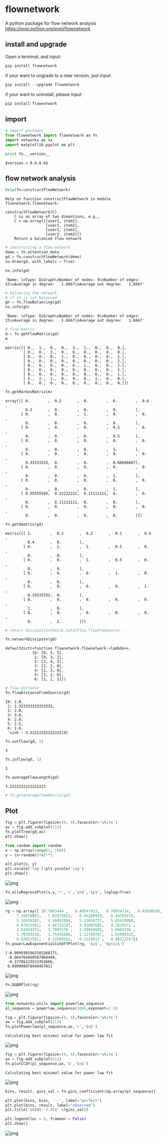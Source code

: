 # flownetwork

A python package for flow network analysis https://pypi.python.org/pypi/flownetwork



## install and upgrade

Open a terminal, and input:

```python
pip install flownetwork
```

if your want to ungrade to a new version, just input:

```python
pip install --upgrade flownetwork
```

if your want to uninstall, please input:

```python
pip install flownetwork
```

## import

```python
# import packages
from flownetwork import flownetwork as fn
import networkx as nx
import matplotlib.pyplot as plt

print fn.__version__

```

    $version = 0.0.0.6$



## flow network analysis

```python
help(fn.constructFlowNetwork)
```

    Help on function constructFlowNetwork in module flownetwork.flownetwork:

    constructFlowNetwork(C)
        C is an array of two dimentions, e.g.,
        C = np.array([[user1, item1],
                      [user1, item2],
                      [user2, item1],
                      [user2, item3]])
        Return a balanced flow network




```python
# constructing a flow network
demo = fn.attention_data
gd = fn.constructFlowNetwork(demo)
nx.draw(gd, with_labels = True)
```




```python
nx.info(gd)
```




    'Name: \nType: DiGraph\nNumber of nodes: 9\nNumber of edges: 15\nAverage in degree:   1.6667\nAverage out degree:   1.6667'




```python
# balancing the network
# if it is not balanced
gh = fn.flowBalancing(gd)
nx.info(gh)
```




    'Name: \nType: DiGraph\nNumber of nodes: 9\nNumber of edges: 15\nAverage in degree:   1.6667\nAverage out degree:   1.6667'






```python
# flow matrix
m = fn.getFlowMatrix(gd)
m
```




    matrix([[ 0.,  1.,  0.,  0.,  3.,  1.,  0.,  0.,  0.],
            [ 0.,  0.,  3.,  0.,  0.,  0.,  0.,  0.,  0.],
            [ 0.,  0.,  0.,  2.,  0.,  0.,  0.,  0.,  2.],
            [ 0.,  0.,  0.,  0.,  0.,  0.,  0.,  0.,  2.],
            [ 0.,  0.,  0.,  0.,  0.,  1.,  0.,  0.,  2.],
            [ 0.,  0.,  0.,  0.,  0.,  0.,  0.,  0.,  2.],
            [ 0.,  0.,  0.,  0.,  0.,  0.,  0.,  0.,  1.],
            [ 5.,  2.,  1.,  0.,  0.,  0.,  1.,  0.,  0.],
            [ 0.,  0.,  0.,  0.,  0.,  0.,  0.,  0.,  0.]])




```python
fn.getMarkovMatrix(m)
```




    array([[ 0.        ,  0.2       ,  0.        ,  0.        ,  0.6       ,
             0.2       ,  0.        ,  0.        ,  0.        ],
           [ 0.        ,  0.        ,  1.        ,  0.        ,  0.        ,
             0.        ,  0.        ,  0.        ,  0.        ],
           [ 0.        ,  0.        ,  0.        ,  0.5       ,  0.        ,
             0.        ,  0.        ,  0.        ,  0.5       ],
           [ 0.        ,  0.        ,  0.        ,  0.        ,  0.        ,
             0.        ,  0.        ,  0.        ,  1.        ],
           [ 0.        ,  0.        ,  0.        ,  0.        ,  0.        ,
             0.33333333,  0.        ,  0.        ,  0.66666667],
           [ 0.        ,  0.        ,  0.        ,  0.        ,  0.        ,
             0.        ,  0.        ,  0.        ,  1.        ],
           [ 0.        ,  0.        ,  0.        ,  0.        ,  0.        ,
             0.        ,  0.        ,  0.        ,  1.        ],
           [ 0.55555556,  0.22222222,  0.11111111,  0.        ,  0.        ,
             0.        ,  0.11111111,  0.        ,  0.        ],
           [ 0.        ,  0.        ,  0.        ,  0.        ,  0.        ,
             0.        ,  0.        ,  0.        ,  0.        ]])




```python
fn.getUmatrix(gd)
```




    matrix([[ 1.        ,  0.2       ,  0.2       ,  0.1       ,  0.6       ,
              0.4       ,  0.        ],
            [ 0.        ,  1.        ,  1.        ,  0.5       ,  0.        ,
              0.        ,  0.        ],
            [ 0.        ,  0.        ,  1.        ,  0.5       ,  0.        ,
              0.        ,  0.        ],
            [ 0.        ,  0.        ,  0.        ,  1.        ,  0.        ,
              0.        ,  0.        ],
            [ 0.        ,  0.        ,  0.        ,  0.        ,  1.        ,
              0.33333333,  0.        ],
            [ 0.        ,  0.        ,  0.        ,  0.        ,  0.        ,
              1.        ,  0.        ],
            [ 0.        ,  0.        ,  0.        ,  0.        ,  0.        ,
              0.        ,  1.        ]])




```python
# return dissipationToSink,totalFlow,flowFromSource

fn.networkDissipate(gd)
```




    defaultdict(<function flownetwork.flownetwork.<lambda>>,
                {0: [0, 5, 5],
                 1: [0, 3, 2],
                 2: [2, 4, 1],
                 3: [2, 2, 0],
                 4: [2, 3, 0],
                 5: [2, 2, 0],
                 6: [1, 1, 1]})




```python
# flow distance
fn.flowDistanceFromSource(gd)
```




    {0: 1.0,
     1: 1.333333333333333,
     2: 2.0,
     3: 3.0,
     4: 2.0,
     5: 2.5,
     6: 1.0,
     'sink': 3.2222222222222214}




```python
fn.outflow(gd, 1)
```




    3




```python
fn.inflow(gd, 1)
```




    3




```python
fn.averageFlowLength(gd)
```




    3.2222222222222223




```python
# fn.getAverageTimeMatrix(gd)
```


## Plot

```python
fig = plt.figure(figsize=(9, 9),facecolor='white')
ax = fig.add_subplot(111)
fn.plotTree(gd,ax)
plt.show()
```



```python
from random import random
x = np.array(range(1, 100))
y = (x+random()*x)**3

plt.plot(x, y)
plt.xscale('log');plt.yscale('log')
plt.show()
```


![png](img/output_109_0.png)



```python
fn.alloRegressPlot(x,y,'r','s','$x$','$y$', loglog=True)
```


![png](img/output_110_0.png)



```python
rg = np.array([ 20.7863444 ,   9.40547933,   8.70934714,   8.62690145,
     7.16978087,   7.02575052,   6.45280959,   6.44755478,
     5.16630287,   5.16092884,   5.15618737,   5.05610068,
     4.87023561,   4.66753197,   4.41807645,   4.2635671 ,
     3.54454372,   2.7087178 ,   2.39016885,   1.9483156 ,
     1.78393238,   1.75432688,   1.12789787,   1.02098332,
     0.92653501,   0.32586582,   0.1514813 ,   0.09722761])
fn.powerLawExponentialCutOffPlot(rg, '$x$', '$p(x)$')
```




    [-0.0099301962503268171,
     -0.064764460567964449,
     -0.17705123513352666,
     0.89999847894045781]




![png](img/output_111_1.png)



```python
fn.DGBDPlot(rg)
```


![png](img/output_112_0.png)



```python
from networkx.utils import powerlaw_sequence
pl_sequence = powerlaw_sequence(1000,exponent=2.5)

fig = plt.figure(figsize=(4, 4),facecolor='white')
ax = fig.add_subplot(111)
fn.plotPowerlaw(pl_sequence,ax,'r','$x$')

```

    Calculating best minimal value for power law fit



![png](img/output_113_1.png)



```python
fig = plt.figure(figsize=(4, 4),facecolor='white')
ax = fig.add_subplot(111)
fn.plotCCDF(pl_sequence,ax,'b','$x$')

```

    Calculating best minimal value for power law fit



![png](img/output_114_1.png)



```python
bins, result, gini_val = fn.gini_coefficient(np.array(pl_sequence))

plt.plot(bins, bins, '--', label="perfect")
plt.plot(bins, result, label="observed")
plt.title("$GINI: %.4f$" %(gini_val))

plt.legend(loc = 0, frameon = False)
plt.show()
```


![png](img/output_115_0.png)
